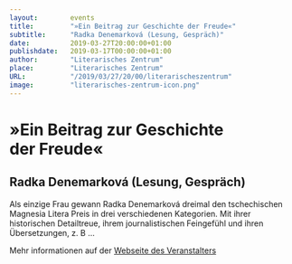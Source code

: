 ```yaml
---
layout:        events
title:         "»Ein Beitrag zur Geschichte der Freude«"
subtitle:      "Radka Denemarková (Lesung, Gespräch)"
date:          2019-03-27T20:00:00+01:00
publishdate:   2019-03-17T00:00:00+01:00
author:        "Literarisches Zentrum"
place:         "Literarisches Zentrum"
URL:           "/2019/03/27/20/00/literarischeszentrum"
image:         "literarisches-zentrum-icon.png"
---
```


»Ein Beitrag zur Geschichte der Freude«
===========

Radka Denemarková (Lesung, Gespräch)
-----------


Als einzige Frau gewann Radka Denemarková dreimal den tschechischen Magnesia Litera Preis in drei verschiedenen Kategorien. Mit ihrer historischen Detailtreue, ihrem journalistischen Feingefühl und ihren Übersetzungen, z. B ...


Mehr informationen auf der [Webseite des Veranstalters](http://www.literarisches-zentrum-goettingen.de//programm/2019/hauptprogramm/radka-denemarkova/)
